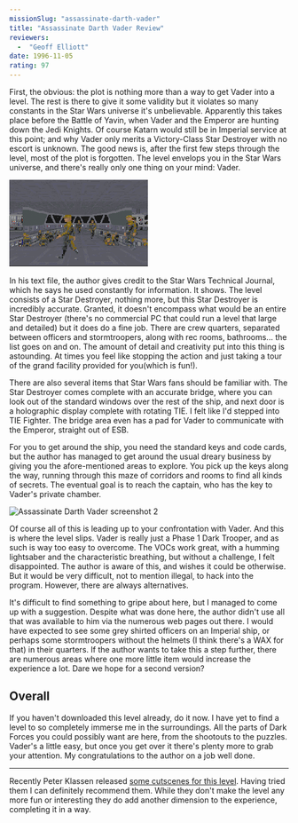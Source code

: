 ```yaml
---
missionSlug: "assassinate-darth-vader"
title: "Assassinate Darth Vader Review"
reviewers: 
  -  "Geoff Elliott"
date: 1996-11-05
rating: 97
---
```


First, the obvious: the plot is nothing more than a way to get Vader into a level. The rest is there to give it some validity but it violates so many constants in the Star Wars universe it's unbelievable. Apparently this takes place before the Battle of Yavin, when Vader and the Emperor are hunting down the Jedi Knights. Of course Katarn would still be in Imperial service at this point; and why Vader only merits a Victory-Class Star Destroyer with no escort is unknown. The good news is, after the first few steps through the level, most of the plot is forgotten. The level envelops you in the Star Wars universe, and there's really only one thing on your mind: Vader.

![Assassinate Darth Vader screenshot 1](./kilvader1.png "The bridge is just one example of the detail and accuracy the author put into this level.")

In his text file, the author gives credit to the Star Wars Technical Journal, which he says he used constantly for information. It shows. The level consists of a Star Destroyer, nothing more, but this Star Destroyer is incredibly accurate. Granted, it doesn't encompass what would be an entire Star Destroyer (there's no commercial PC that could run a level that large and detailed) but it does do a fine job. There are crew quarters, separated between officers and stormtroopers, along with rec rooms, bathrooms... the list goes on and on. The amount of detail and creativity put into this thing is astounding. At times you feel like stopping the action and just taking a tour of the grand facility provided for you(which is fun!).

There are also several items that Star Wars fans should be familiar with. The Star Destroyer comes complete with an accurate bridge, where you can look out of the standard windows over the rest of the ship, and next door is a holographic display complete with rotating TIE. I felt like I'd stepped into TIE Fighter. The bridge area even has a pad for Vader to communicate with the Emperor, straight out of ESB.

For you to get around the ship, you need the standard keys and code cards, but the author has managed to get around the usual dreary business by giving you the afore-mentioned areas to explore. You pick up the keys along the way, running through this maze of corridors and rooms to find all kinds of secrets. The eventual goal is to reach the captain, who has the key to Vader's private chamber.

![Assassinate Darth Vader screenshot 2](./kilvader2.png "\"The Force is with you Katarn... but you are not a Jedi yet.\"")

Of course all of this is leading up to your confrontation with Vader. And this is where the level slips. Vader is really just a Phase 1 Dark Trooper, and as such is way too easy to overcome. The VOCs work great, with a humming lightsaber and the characteristic breathing, but without a challenge, I felt disappointed. The author is aware of this, and wishes it could be otherwise. But it would be very difficult, not to mention illegal, to hack into the program. However, there are always alternatives.

It's difficult to find something to gripe about here, but I managed to come up with a suggestion. Despite what was done here, the author didn't use all that was available to him via the numerous web pages out there. I would have expected to see some grey shirted officers on an Imperial ship, or perhaps some stormtroopers without the helmets (I think there's a WAX for that) in their quarters. If the author wants to take this a step further, there are numerous areas where one more little item would increase the experience a lot. Dare we hope for a second version?

## Overall

If you haven't downloaded this level already, do it now. I have yet to find a level to so completely immerse me in the surroundings. All the parts of Dark Forces you could possibly want are here, from the shootouts to the puzzles. Vader's a little easy, but once you get over it there's plenty more to grab your attention. My congratulations to the author on a job well done.

----------

Recently Peter Klassen released [some cutscenes for this level](/missions/kilvadercut.zip). Having tried them I can definitely recommend them. While they don't make the level any more fun or interesting they do add another dimension to the experience, completing it in a way.